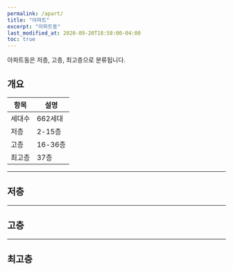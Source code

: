 ```yaml
---
permalink: /apart/
title: "아파트"
excerpt: "아파트동"
last_modified_at: 2020-09-20T18:58:00-04:00
toc: true
---
```


아파트동은 저층, 고층, 최고층으로 분류됩니다.

## 개요

| 항목                                        | 설명                                           |
| ------------------------------------------- | ----------------------------------------------------- |
| 세대수 | 662세대 |
| 저층 | 2-15층 |
| 고층 | 16-36층 |
| 최고층 | 37층 |

---

## 저층

---

## 고층

---

## 최고층
